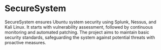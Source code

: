 # SecureSystem
SecureSystem ensures Ubuntu system security using Splunk, Nessus, and Kali Linux. It starts with vulnerability assessment, followed by continuous monitoring and automated patching. The project aims to maintain basic security standards, safeguarding the system against potential threats with proactive measures.

